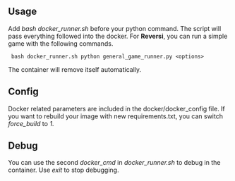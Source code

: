 ## Usage

Add *bash docker_runner.sh* before your python command. The script will pass everything followed into the docker. For **Reversi**, you can run a simple game with the following commands.

     bash docker_runner.sh python general_game_runner.py <options>
    
The container will remove itself automatically.

## Config

Docker related parameters are included in the docker/docker_config file. If you want to rebuild your image with new requirements.txt, you can switch *force_build* to *1*.

## Debug

You can use the second *docker_cmd* in *docker_runner.sh* to debug in the container. Use *exit* to stop debugging.
